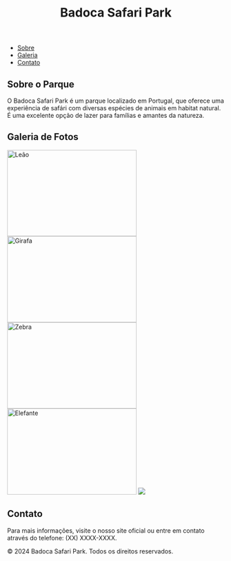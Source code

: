 <!DOCTYPE html>
<html lang="pt-BR">
<head>
    <meta charset="UTF-8">
    <meta name="viewport" content="width=device-width, initial-scale=1.0">
    <title>Badoca Safari Park</title>
    <link rel="stylesheet" href="style.css">
</head>
<body>
    <header>
        <h1>Badoca Safari Park</h1>
    </header>
    <nav>
        <ul>
            <li><a href="#about">Sobre</a></li>
            <li><a href="#gallery">Galeria</a></li>
            <li><a href="#contact">Contato</a></li>
        </ul>
    </nav>
    <section id="about">
        <h2>Sobre o Parque</h2>
        <p>O Badoca Safari Park é um parque localizado em Portugal, que oferece uma experiência de safári com diversas espécies de animais em habitat natural. É uma excelente opção de lazer para famílias e amantes da natureza.</p>
    </section>
    <section id="gallery">
        <h2>Galeria de Fotos</h2>
        <div class="gallery">
            <img src="images/leao.jpg" alt="Leão" width="300" height="200">
            <img src="images/girafa.jpg" alt="Girafa" width="300" height="200">
            <img src="images/zebra.jpg" alt="Zebra" width="300" height="200">
            <img src="images/elefante.jpg" alt="Elefante" width="300" height="200">
            <img src="../girafa.jpg">
        </div>
    </section>
    <section id="contact">
        <h2>Contato</h2>
        <p>Para mais informações, visite o nosso site oficial ou entre em contato através do telefone: (XX) XXXX-XXXX.</p>
    </section>
    <footer>
        <p>&copy; 2024 Badoca Safari Park. Todos os direitos reservados.</p>
    </footer>
</body>
</html>
